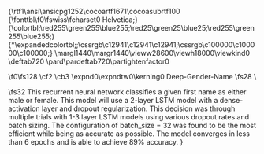 {\rtf1\ansi\ansicpg1252\cocoartf1671\cocoasubrtf100
{\fonttbl\f0\fswiss\fcharset0 Helvetica;}
{\colortbl;\red255\green255\blue255;\red25\green25\blue25;\red255\green255\blue255;}
{\*\expandedcolortbl;;\cssrgb\c12941\c12941\c12941;\cssrgb\c100000\c100000\c100000;}
\margl1440\margr1440\vieww28600\viewh18000\viewkind0
\deftab720
\pard\pardeftab720\partightenfactor0

\f0\fs128 \cf2 \cb3 \expnd0\expndtw0\kerning0
Deep-Gender-Name
\fs28 \

\fs32 This recurrent neural network classifies a given first name as either male or female. This model will use a 2-layer LSTM model with a dense-activation layer and dropout regularization. This decision was through multiple trials with 1-3 layer LSTM models using various dropout rates and batch sizing. The configuration of batch_size = 32 was found to be the most efficient while being as accurate as possible. The model converges in less than 6 epochs and is able to achieve 89% accuracy. }